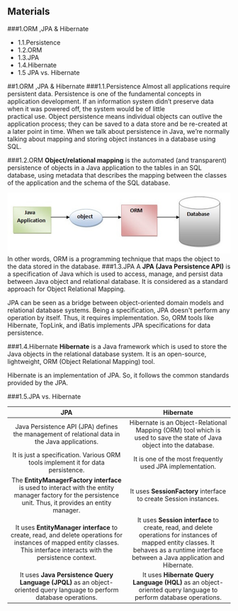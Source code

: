 ## Materials
###1.ORM ,JPA & Hibernate
+ 1.1.Persistence
+ 1.2.ORM
+ 1.3.JPA
+ 1.4.Hibernate
+ 1.5 JPA vs. Hibernate

##1.ORM ,JPA & Hibernate
###1.1.Persistence
Almost all applications require persistent data. Persistence is one of the fundamental concepts in application
development. If an information system didn’t preserve data when it was powered off, the system would be of little  
practical use. Object persistence means individual objects can outlive the application process; they can be saved to
a data store and be re-created at a later point in time. When we talk about persistence in Java, we’re normally  
talking about mapping and storing object instances in a database using SQL.

###1.2.ORM 
**Object/relational mapping** is the automated (and transparent) persistence of objects in a Java application
to the tables in an SQL database, using metadata that describes the mapping between the classes of the application and
the schema of the SQL database. 

![](media/orm.jpg "ORM")
</br>
In other words, ORM is a programming technique that maps the object to the data stored in the database.
###1.3.JPA
A **JPA (Java Persistence API)** is a specification of Java which is used to access, manage, and persist data between 
Java object and relational database. It is considered as a standard approach for Object Relational Mapping.

JPA can be seen as a bridge between object-oriented domain models and relational database systems. Being a 
specification, JPA doesn't perform any operation by itself. Thus, it requires implementation. So, ORM tools like
Hibernate, TopLink, and iBatis implements JPA specifications for data persistence.

###1.4.Hibernate
**Hibernate** is a Java framework which is used to store the Java objects in the relational database system. 
It is an open-source, lightweight, ORM (Object Relational Mapping) tool.

Hibernate is an implementation of JPA. So, it follows the common standards provided by the JPA.

###1.5.JPA vs. Hibernate

| JPA|Hibernate| 
   |:------------------------------------------------:|:----------------------------------------------:
| Java Persistence API (JPA) defines the management of relational data in the Java applications.|Hibernate is an Object-Relational Mapping (ORM) tool which is used to save the state of Java object into the database.|
| It is just a specification. Various ORM tools implement it for data persistence.|It is one of the most frequently used JPA implementation.|
|The **EntityManagerFactory interface** is used to interact with the entity manager factory for the persistence unit. Thus, it provides an entity manager.|It uses **SessionFactory** interface to create Session instances.|
|It uses **EntityManager interface** to create, read, and delete operations for instances of mapped entity classes. This interface interacts with the persistence context.|It uses **Session interface** to create, read, and delete operations for instances of mapped entity classes. It behaves as a runtime interface between a Java application and Hibernate.|
|It uses **Java Persistence Query Language (JPQL)** as an object-oriented query language to perform database operations.| It uses **Hibernate Query Language (HQL)** as an object-oriented query language to perform database operations.|